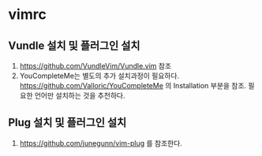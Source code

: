 # vimrc
## Vundle 설치 및 플러그인 설치
1. https://github.com/VundleVim/Vundle.vim 참조
2. YouCompleteMe는 별도의 추가 설치과정이 필요하다. https://github.com/Valloric/YouCompleteMe 의 Installation 부분을 참조. 필요한 언어만 설치하는 것을 추천하다.


## Plug 설치 및 플러그인 설치
1. https://github.com/junegunn/vim-plug 를 참조한다.
